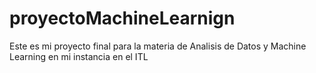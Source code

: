 # proyectoMachineLearnign
Este es mi proyecto final para la materia de Analisis de Datos y Machine Learning en mi instancia en el ITL
